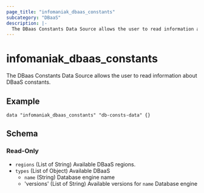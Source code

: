 ```yaml
---
page_title: "infomaniak_dbaas_constants"
subcategory: "DBaaS"
description: |-
  The DBaas Constants Data Source allows the user to read information about DBaaS constants
---
```


# infomaniak_dbaas_constants

The DBaas Constants Data Source allows the user to read information about DBaaS constants.

## Example

```hcl
data "infomaniak_dbaas_constants" "db-consts-data" {}
```

## Schema

### Read-Only

- `regions` (List of String) Available DBaaS regions.
- `types` (List of Object) Available DBaaS
  - `name` (String) Database engine name
  - 'versions' (List of String) Available versions for `name` Database engine